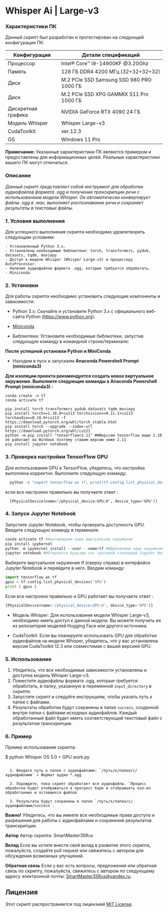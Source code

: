 # Whisper Ai | Large-v3 #

### Характеристики ПК
Данный скрипт был разработан и протестирован на следующей конфигурации ПК:

|  Конфигурация  |  Детали спецификаций  |
|----------------|----------------------|
|  Процессор     |  Intel® Core™ i9-14900KF @3.20Ghz  |
|  Память        |  128 ГБ DDR4 4200 МГц (32+32+32+32)  |
|  Диск          |  M.2 PCIe SSD Samsung SSD 980 PRO 1000 ГБ  |
|  Диск          |  M.2 PCIe SSD XPG GAMMIX S11 Pro 1000 ГБ |
|  Дискретная графика  |  NVIDIA GeForce RTX 4090 24 ГБ  |
|  Модель Whisper  |  Whisper Large-v3  |
|  CudaToolkit   |  ver.12.3  |
|  OS   |  Windows 11 Pro |

**Примечание:** Указанные характеристики ПК являются примером и предоставлены для информационных целей. Реальные характеристики вашего ПК могут отличаться.

### Описание

  *Данный скрипт представляет собой инструмент для обработки аудиофайлов формата .ogg и получения транскрипции речи с использованием модели Whisper. Он автоматически конвертирует файлы .ogg в .wav, выполняет распознавание речи и сохраняет результаты в текстовые файлы.*

### 1. Условия выполнения

  Для успешного выполнения скрипта необходимо удовлетворять следующим условиям:
  
    - Установленный Python 3.x.
    - Установлены необходимые библиотеки: torch, transformers, pydub, datasets, tqdm, moviepy
    - Доступ к модели Whisper (Whisper Large-v3) и процессору AutoProcessor.
    - Наличие аудиофайлов формата .ogg, которые требуется обработать.
    - Miniconda

### 2. Установки

  Для работы скрипта необходимо установить следующие компоненты и зависимости:
  
  - Python 3.x: Скачайте и установите Python 3.x с официального веб-сайта Python (https://www.python.org).
  
  - [Miniconda](https://docs.anaconda.com/free/miniconda/index.html)
  
  - Библиотеки: Установите необходимые библиотеки, запустив следующую команду в командной строке/терминале:

**После успешной установки Python и MiniConda**

- Находим в пуск и запускаем **Anaconda Powershell Prompt (miniconda3)**
  
**Для изоляции проекта рекомендуется создать новое виртуальное окружение. Выполните следующие команды в **Anaconda Powershell Prompt (miniconda3)** :**

```shell
conda create -n tf
conda activate tf

pip install torch transformers pydub datasets tqdm moviepy
pip install torch==1.10.0+cu113 torchvision==0.11.1+cu113 torchaudio==0.10.0+cu113 -f https://download.pytorch.org/whl/torch_stable.html
pip install torch --upgrade --index-url https://download.pytorch.org/whl/cu121
python -m pip install "tensorflow<2.11" ##Верссии tensorflow выше 2.10 не работают на Windows поэтому ставим версию ниже 2.11
pip install jupyter notebook
```


### 3. Проверка настройки TensorFlow GPU

Для использования GPU в TensorFlow, убедитесь, что настройка выполнена корректно. Выполните следующую команду:

```python
  python -c "import tensorflow as tf; print(tf.config.list_physical_devices('GPU'))"
```  
  если все настроено правильно вы получаете ответ :
  
```
  [PhysicalDevice(name='/physical_device:GPU:0', device_type='GPU')]
```

### 4. Запуск Jupyter Notebook

Запустите Jupyter Notebook, чтобы проверить доступность GPU. Введите следующую команду в терминале:
  ```python
  conda activate tf ##активируем наше виртуальное окружение 
  pip install ipykernel
  python -m ipykernel install --user --name=tf ##Добавляем наше окружение в Jupyter Notebook
  jupyter notebook ##Откроется браузер сос тратовой страницей Jupyter Notebook 
  ```

Выберите виртуальное окружение tf (сверху справа) в интерфейсе Jupyter Notebook и перейдите в него. 
Вводим команду:

```python
import tensorflow as tf
gpus = tf.config.list_physical_devices('GPU')
print ( gpus )

```
Если все настроено правильно и GPU работает вы получаете ответ : 

```python
[PhysicalDevice(name='/physical_device:GPU:0', device_type='GPU')]
```
- Модель Whisper: Для использования модели Whisper Large-v3, необходимо иметь доступ к данной модели. Вы можете получить ее из репозитория моделей Hugging Face или другого источника.

- CudaToolkit: Если вы планируете использовать GPU для обработки аудиофайлов на модели Whisper, убедитесь, что у вас установлена версия CudaToolkit 12.3 или совместимая с вашей версией GPU.

### 5. Использование

1. Убедитесь, что все необходимые зависимости установлены и доступна модель Whisper Large-v3.
2. Поместите аудиофайлы формата .ogg, которые требуется обработать, в папку, указанную в переменной `input_directory` в скрипте.
3. Запустите скрипт и следуйте инструкциям, чтобы указать путь к папке с файлами.
4. Результаты обработки будут сохранены в папке `success`, созданной внутри папки с файлами исходных аудиофайлов. Каждый обработанный файл будет иметь соответствующий текстовый файл с результатом транскрипции.

### 6. Пример

Пример использования скрипта:

$ python Whisper OS 5.0 + GPU work.py
```

  1. Введите путь к папке с аудиофайлами: `/путь/к/папке/с/аудиофайлами` > Формат аудио *.ogg
  
  2. Подождите, пока скрипт обработает все аудиофайлы. `Процесс обработки будет отображаться в прогресс баре и отображаеть кол-во обработанных и оставшихся файлов`
  
  3. Результаты будут сохранены в папке `/путь/к/папке/с/аудиофайлами/success`.

```

**Важно!**
Убедитесь, что вы имеете все необходимые права доступа и разрешения для работы с аудиофайлами и сохранения результатов транскрипции.

**Автор**
Автор скрипта: SmartMaster35Rus

**Вклад**
Если вы хотите внести свой вклад в развитие этого скрипта, пожалуйста, создайте pull request или свяжитесь с автором для обсуждения возможных улучшений.

**Обратная связь**
Если у вас есть вопросы, предложения или обратная связь по скрипту, пожалуйста, свяжитесь с автором по следующему адресу электронной почты: SmartMaster35Rus@yandex.ru.

## Лицензия
Этот скрипт распространяется под лицензией [MIT License](https://github.com/SmartMaster35Rus/Whisper/blob/main/LICENSE.md).
